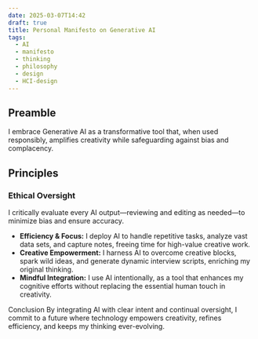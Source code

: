 ```yaml
---
date: 2025-03-07T14:42
draft: true
title: Personal Manifesto on Generative AI
tags:
  - AI
  - manifesto
  - thinking
  - philosophy
  - design
  - HCI-design
---
```

## Preamble

I embrace Generative AI as a transformative tool that, when used responsibly, amplifies creativity while safeguarding against bias and complacency.

## Principles

### Ethical Oversight

I critically evaluate every AI output—reviewing and editing as needed—to minimize bias and ensure accuracy.
- **Efficiency & Focus:** I deploy AI to handle repetitive tasks, analyze vast data sets, and capture notes, freeing time for high-value creative work.
- **Creative Empowerment:** I harness AI to overcome creative blocks, spark wild ideas, and generate dynamic interview scripts, enriching my original thinking.
- **Mindful Integration:** I use AI intentionally, as a tool that enhances my cognitive efforts without replacing the essential human touch in creativity.

Conclusion
By integrating AI with clear intent and continual oversight, I commit to a future where technology empowers creativity, refines efficiency, and keeps my thinking ever-evolving.